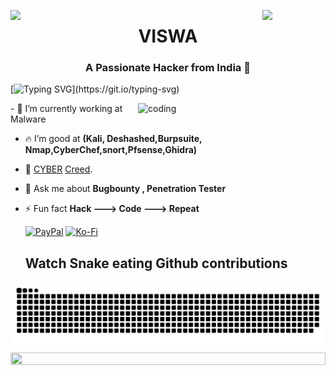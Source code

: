 <img align="left" src="https://user-images.githubusercontent.com/65187002/144930161-2f783401-8d27-4fdf-a2f7-cc0ba32f1f1f.gif" width="20%" style="display:inline;"><img align="right" src="https://user-images.githubusercontent.com/65187002/144930161-2f783401-8d27-4fdf-a2f7-cc0ba32f1f1f.gif" width="20%" style="display:inline;">

<h1 align="center">VISWA</h1>
<h3 align="center">A Passionate Hacker from India 💙  </h3>   



[![Typing SVG](https://readme-typing-svg.herokuapp.com?font=Goblin+One&color=00FF00&width=600&lines=CEH+V13;GoolgeCloudReady;PENT+TEST;)](https://git.io/typing-svg)

<img align="right" alt="coding" width="300" src="https://media4.giphy.com/media/qgQUggAC3Pfv687qPC/giphy.gif?cid=ecf05e47lal628q3nsv65lzlswup13flgiawvae9md3e8ii9&ep=v1_gifs_search&rid=giphy.gif&ct=g">
- 🔭 I’m currently working at Malware 

- 🔥 I’m good at  **(Kali, Deshashed,Burpsuite, Nmap,CyberChef,snort,Pfsense,Ghidra)**

- 📝 [CYBER](https://cybermap.kaspersky.com/en/widget/dynamic/dark) [Creed](https://saiviswanadh.notion.site/Creed-14d5559fcb5a807a8cc8dd1a2c877f68?pvs=4).

- 💬 Ask me about **Bugbounty , Penetration Tester**

- ⚡ Fun fact **Hack ---> Code ---> Repeat**


   [![PayPal](https://img.shields.io/badge/PayPal-00457C?style=for-the-badge&logo=paypal&logoColor=white)](https://paypal.me/@viswanadh09)
  [![Ko-Fi](https://img.shields.io/badge/Ko--fi-F16061?style=for-the-badge&logo=ko-fi&logoColor=white)](https://ko-fi.com/tatavolusaiviswanadh) 

  ## Watch Snake eating  Github contributions
<img src="https://raw.githubusercontent.com/Platane/snk/output/github-contribution-grid-snake.svg">

<img src="https://i.imgur.com/dBaSKWF.gif" height="20" width="100%">
